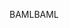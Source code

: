 <span data-ttu-id="312bf-101">BAML</span><span class="sxs-lookup"><span data-stu-id="312bf-101">BAML</span></span>